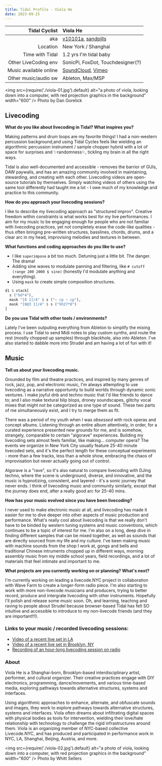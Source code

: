```yaml
---
title: Tidal Profile - Viola He
date: 2023-09-25
---
```


| Tidal Cyclist  | Viola He |
| --------:    | :---------- |
| aka    | [v10101a](https://www.instagram.com/v10101a/), [sandpills](https://www.instagram.com/sandpills/) |
| Location | New York / Shanghai |
| Time with Tidal | 1.2 yrs I'm tidal baby |
| Other LiveCoding env | SonicPi, FoxDot, Touchdesigner(?) |
| Music available online | [SoundCloud](https://soundcloud.com/v10101a), [Vimeo](https://vimeo.com/user83351589) |
| Other music/audio sw |  Ableton, Max/MSP |

<img
src={require('./viola-01.jpg').default}
alt="a photo of viola, looking down into a computer, with red projection graphics in the background"
width="600"
/>
Photo by Dan Gorelick

## Livecoding

**What do you like about livecoding in Tidal? What inspires you?**

Making patterns and drum loops are my favorite things! I had a non-western percussion background,and using Tidal Cycles feels like wielding an algorithmic percussion instrument / sample chopper hybrid with a lot of space for surprises and ✨randomness✨, tickling my brain in all the right ways. 

Tidal is also well-documented and accessible - removes the barrior of GUIs, DAW paywalls, and has an amazing community involved in maintaining, stewarding, and creating with each other. Livecoding videos are open-source tutorials by themselves. Simply watching videos of others using the same tool differently had taught me a lot - I owe much of my knowledge and practice to this community.

**How do you approach your livecoding sessions?**

I like to describe my livecoding approach as "structured improv". Creative freedom within constraints is what works best for my live performances. I aim for my music to be engaging enough for people who are not familiar with livecoding practices, yet not completely erase the code-like qualities - thus often bringing pre-written structures, basslines, chords, drums, and a clear arc in my head, improvising melodies and textures in between.

**What functions and coding approaches do you like to use?**

- I like `superimpose` a bit too much. Detuning just a little bit. The danger. The drama!
- Adding sine waves to modulate panning and filtering, like `# cutoff (range 200 2000 $ sine)` (honestly I'd modulate anything and everything).
- Using `mask` to create simple composition structures.

```haskell
d1 $ stack[
  s ("bd*4"),
  mask "[0 1]/4" $ s ("~ cp ~ cp"),
  mask "[0@3 1]/4" $ s ("hh27*8")
]
```

**Do you use Tidal with other tools / environments?**

Lately I've been outputing everything from Ableton to simplify the mixing process. I use Tidal to send Midi notes to play custom synths, and route the rest (mostly chopped up samples) through blackhole, also into Ableton. I've also started to dabble more into Strudel and am having a lot of fun with it!

## Music

**Tell us about your livecoding music.**

Grounded by film and theatre practices, and inspired by many genres of rock, jazz, pop, and electronic music, I'm always attempting to use livecoding as a narrative opportunity to build worlds through dynamic sonic ventures. I make joyful dnb and techno music that I'd like friends to dance to; and I also make textural blip blops, droney soundscapes, glitchy vocal mixes that might not be categorized as one type of sound. These two parts of me simultaneously exist, and I try to merge them as fit.

There was a period of my youth when I was _obsessed_ with rock operas and concept albums. Listening through an entire album attentively, in order, for a curated experience presented new grounds for me, and is somehow, strangely, comparable to certain "algorave" experiences. Building my livecoding sets almost feels familiar, like making... computer opera? The events we organize in New York City usually feature 25-40 minute livecoded sets, and it's the perfect length for these conceptual experiments - more than a few tracks, less than a whole show, embracing the chaos of improvisation but never actually going out of control. 

Algorave is a "rave", so it's also natural to compare livecoding with DJing techno, where the scene is underground, diverse, and innovative, and the music is hypnotizing, consistent, and layered - it's a sonic journey that never ends. I think of livecoding music and community similarly, except that the journey does end, after a really good arc for 25-40 mins. 

**How has your music evolved since you have been livecoding?**

I never used to make electronic music at all, and livecoding has made it easier for me to dive deeper into other aspects of music production and performance. What's really cool about livecoding is that we really don't have to be binded by western tuning systems and music conventions, which continues to be a topic of interest for me. I'm also on a long, deep dive in finding different samples that can be mixed together, as well as sounds that are directly sourced from my life and my culture. I've been making music with machine sounds from the shop I work at, gongs and bells and traditional Chinese intruments chopped up in different ways, morning assembly music from my middle school years, field recordings, and a lot of materials that feel intimate and important to me.

**What projects are you currently working on or planning? What's next?**

I'm currently working on leading a livecode.NYC project in collaboration with Wave Farm to create a longer-form radio piece. I'm also starting to work with more non-livecode musicians and producers, trying to better record, produce and intergrate livecoding with other instruments. Hopefully I'll polish and release some music soon. Oh, and learning, teaching and raving to people about Strudel because browser-based Tidal has felt SO intuitive and accessible to introduce to my non-livecode friends (and they are important!!!).

### Links to your music / recorded livecoding sessions:

- [Video of a recent live set in LA](https://vimeo.com/852553514?share=copy)
- [Video of a recent live set in Brooklyn, NY](https://vimeo.com/819746119?share=copy)
- [Recording of an hour-long livecoding session on radio](https://soundcloud.com/v10101a/livecoding-on-wgxc-907-fm-audio-buffet)

### About

Viola He is a Shanghai-born, Brooklyn-based interdisciplinary artist, performer, and cultural organizer. Their creative practices engage with DIY electronics, programming, dance/movements, and various time-based media, exploring pathways towards alternative structures, systems and interfaces.

Using algorithmic approaches to enhance, alternate, and obfuscate sounds and images, they work to explore pathways towards alternative structures, systems and interfaces. Viola often dreams about infiltrating digital spaces with physical bodies as tools for intervention, wielding their love/hate relationship with technology to challenge the rigid infrastructures around them. Viola is an organizing member of NYC-based collective Livecode.NYC, and has produced and participated in performance work in NYC, LA, Shanghai, Beijing, Austria, and more.

<img
src={require('./viola-02.jpg').default}
alt="a photo of viola, looking down into a computer, with red projection graphics in the background"
width="600"
/>
Photo by Whitt Sellers
